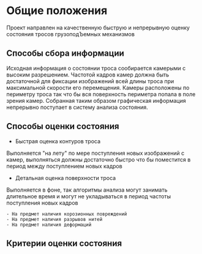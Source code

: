 # Общие положения

Проект направлен на качественную быструю и непрерывную оценку состояния тросов грузоподЪемных механизмов

## Способы сбора информации

Исходная информация о состоянии троса сообирается камерыми с высоким разрешением.
Частотой кадров камер должна быть достаточной для фиксации изображений всей длины троса при максимальной скорости его перемещения.
Камеры расположены по периметру троса так что бы вся поверхность периметра попала в поле зрения камер.
Собранная таким образом графическая информация непрерывно поступает в систему анализа состояния.

## Способы оценки состояния

- Быстрая оценка контуров троса

Выполняется "на лету" по мере поступления новых изображений с камер, выполняться должны достаточно быстро
что бы поместится в период между поступлением новых кадров

- Детальная оценка поверхности троса

Выполняется в фоне, так алгоритмы анализа могут занимать длительное время и
могут не укладываться в период частоты поступления новых кадров

    - На предмет наличия корозионных повреждений
    - На предмет наличия разрывов нитей
    - На предмет наличия деформаций

## Критерии оценки состояния


